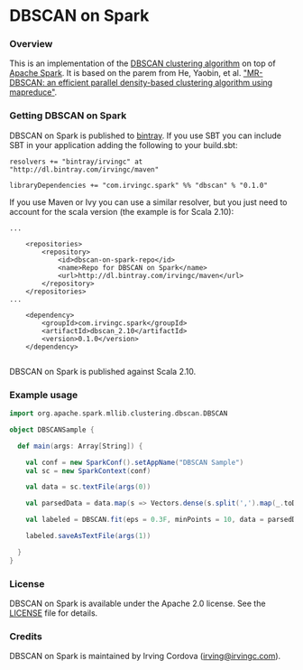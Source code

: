 # DBSCAN on Spark

### Overview

This is an implementation of the [DBSCAN clustering algorithm](http://en.wikipedia.org/wiki/DBSCAN) 
on top of [Apache Spark](http://spark.apache.org/). It is based on the parem from He, Yaobin, et al.
["MR-DBSCAN: an efficient parallel density-based clustering algorithm using mapreduce"](http://ieeexplore.ieee.org/xpls/abs_all.jsp?arnumber=6121313). 

### Getting DBSCAN on Spark

DBSCAN on Spark is published to [bintray](https://bintray.com/). If you use SBT you
can include SBT in your application adding the following to your build.sbt:

```
resolvers += "bintray/irvingc" at "http://dl.bintray.com/irvingc/maven"

libraryDependencies += "com.irvingc.spark" %% "dbscan" % "0.1.0"
```

If you use Maven or Ivy you can use a similar resolver, but you just
need to account for the scala version (the example is for Scala 2.10):

```
...

	<repositories>
		<repository>
			<id>dbscan-on-spark-repo</id>
			<name>Repo for DBSCAN on Spark</name>
			<url>http://dl.bintray.com/irvingc/maven</url>
		</repository>
	</repositories>
...

	<dependency>
		<groupId>com.irvingc.spark</groupId>
		<artifactId>dbscan_2.10</artifactId>
		<version>0.1.0</version>
	</dependency>


```
DBSCAN on Spark is published against Scala 2.10.


### Example usage 

```scala
import org.apache.spark.mllib.clustering.dbscan.DBSCAN

object DBSCANSample {

  def main(args: Array[String]) {

    val conf = new SparkConf().setAppName("DBSCAN Sample")
    val sc = new SparkContext(conf)

    val data = sc.textFile(args(0))

    val parsedData = data.map(s => Vectors.dense(s.split(',').map(_.toDouble))).cache()

    val labeled = DBSCAN.fit(eps = 0.3F, minPoints = 10, data = parsedData)

    labeled.saveAsTextFile(args(1))

  }
}
```

### License

DBSCAN on Spark is available under the Apache 2.0 license. 
See the [LICENSE](LICENSE) file for details.


### Credits

DBSCAN on Spark is maintained by Irving Cordova (irving@irvingc.com).





